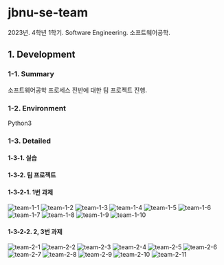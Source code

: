 # jbnu-se-team

2023년. 4학년 1학기. Software Engineering. 소프트웨어공학.

## 1. Development

### 1-1. Summary

소프트웨어공학 프로세스 전반에 대한 팀 프로젝트 진행.

### 1-2. Environment

Python3

### 1-3. Detailed

#### 1-3-1. 실습

#### 1-3-2. 팀 프로젝트

#### 1-3-2-1. 1번 과제

![team-1-1](./docs/README/team-1-1.jpg)
![team-1-2](./docs/README/team-1-2.jpg)
![team-1-3](./docs/README/team-1-3.jpg)
![team-1-4](./docs/README/team-1-4.jpg)
![team-1-5](./docs/README/team-1-5.jpg)
![team-1-6](./docs/README/team-1-6.jpg)
![team-1-7](./docs/README/team-1-7.jpg)
![team-1-8](./docs/README/team-1-8.jpg)
![team-1-9](./docs/README/team-1-9.jpg)
![team-1-10](./docs/README/team-1-10.jpg)

#### 1-3-2-2. 2, 3번 과제

![team-2-1](./docs/README/team-2-1.jpg)
![team-2-2](./docs/README/team-2-2.jpg)
![team-2-3](./docs/README/team-2-3.jpg)
![team-2-4](./docs/README/team-2-4.jpg)
![team-2-5](./docs/README/team-2-5.jpg)
![team-2-6](./docs/README/team-2-6.jpg)
![team-2-7](./docs/README/team-2-7.jpg)
![team-2-8](./docs/README/team-2-8.jpg)
![team-2-9](./docs/README/team-2-9.jpg)
![team-2-10](./docs/README/team-2-10.jpg)
![team-2-11](./docs/README/team-2-11.jpg)
